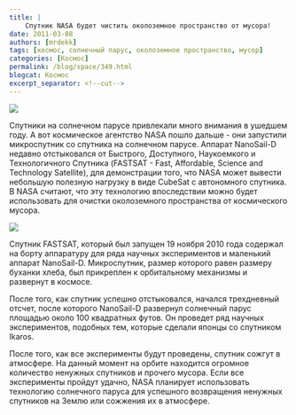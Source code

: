 ```yaml
---
title: |
    Спутник NASA будет чистить околоземное пространство от мусора!
date: 2011-03-08
authors: [mrdekk]
tags: [космос, солнечный парус, околоземное пространство, мусор]
categories: [Космос]
permalink: /blog/space/349.html
blogcat: Космос
excerpt_separator: <!--cut-->
---
```



![](http://itw66.ru/uploads/images/00/00/01/2011/03/08/18d3db.jpg)


Спутники на солнечном парусе привлекали много внимания в ушедшем году. А вот космическое агентство NASA пошло дальше - они запустили микроспутник со спутника на солнечном парусе. Аппарат NanoSail-D недавно отстыковался от Быстрого, Доступного, Наукоемкого и Технологичного Спутника (FASTSAT - Fast, Affordable, Science and Technology Satellite), для демонстрации того, что NASA может вывести небольшую полезную нагрузку в виде CubeSat с автономного спутника. В NASA считают, что эту технологию впоследствии можно будет использовать для очистки околоземного пространства от космического мусора.


<!--cut-->



![](http://itw66.ru/uploads/images/00/00/01/2011/03/08/491435.jpg)


Спутник FASTSAT, который был запущен 19 ноября 2010 года содержал на борту аппаратуру для ряда научных экспериментов и маленький аппарат NanoSail-D. Микроспутник, размер которого равен размеру буханки хлеба, был прикреплен к орбитальному механизмы и развернут в космосе. 

После того, как спутник успешно отстыковался, начался трехдневный отсчет, после которого NanoSail-D развернул солнечный парус площадью около 100 квадратных футов. Он проведет ряд научных экспериментов, подобных тем, которые сделали японцы со спутником Ikaros.

После того, как все эксперименты будут проведены, спутник сожгут в атмосфере. На данный момент на орбите находится огромное количество ненужных спутников и прочего мусора. Если все эксперименты пройдут удачно, NASA планирует использовать технологию солнечного паруса для успешного возвращения ненужных спутников на Землю или сожжения их в атмосфере.
